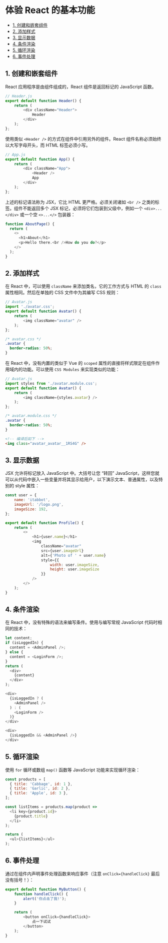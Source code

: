 # 体验 React 的基本功能<!-- omit in toc -->

- [1. 创建和嵌套组件](#1-创建和嵌套组件)
- [2. 添加样式](#2-添加样式)
- [3. 显示数据](#3-显示数据)
- [4. 条件渲染](#4-条件渲染)
- [5. 循环渲染](#5-循环渲染)
- [6. 事件处理](#6-事件处理)

## 1. 创建和嵌套组件

React 应用程序是由组件组成的，React 组件是返回标记的 JavaScript 函数。

```JavaScript
// Header.js
export default function Header() {
    return (
        <div className="Header">
            Header
        </div>
    );
};
```

使用类似 `<Header />` 的方式在组件中引用另外的组件。React 组件名称必须始终以大写字母开头，而 HTML 标签必须小写。

```JavaScript
// App.js
export default function App() {
    return (
        <div className="App">
            <Header />
            App
        </div>
    );
};
```

上述的标记语法称为 JSX，它比 HTML 更严格。必须关闭诸如 `<br />` 之类的标签。组件不能返回多个 JSX 标记，必须将它们包装到父级中，例如一个 `<div>...</div>` 或一个空 `<>...</>` 包装器：

```JavaScript
function AboutPage() {
  return (
    <>
      <h1>About</h1>
      <p>Hello there.<br />How do you do?</p>
    </>
  );
}
```

## 2. 添加样式

在 React 中，可以使用 `className` 来添加类名，它的工作方式与 HTML 的 `class` 属性相同。然后在单独的 CSS 文件中为其编写 CSS 规则：

```JavaScript
// Avatar.js
import './avatar.css';
export default function Avatar() {
    return (
        <img className="avatar" />
    );
};
```

```css
/* avatar.css */
.avatar {
  border-radius: 50%;
}
```

在 React 中，没有内置的类似于 Vue 的 `scoped` 属性的直接将样式限定在组件作用域内的功能。可以使用 `CSS Modules` 来实现类似的功能：

```JavaScript
// Avatar.js
import styles from './avatar.module.css';
export default function Avatar() {
    return (
        <img className={styles.avatar} />
    );
};
```

```css
/* avatar.module.css */
.avatar {
  border-radius: 50%;
}
```

```html
<!-- 编译后如下 -->
<img class="avatar_avatar__1RS4G" />
```

## 3. 显示数据

JSX 允许将标记放入 JavaScript 中。大括号让您 “转回” JavaScript，这样您就可以从代码中嵌入一些变量并将其显示给用户，以下演示文本、普通属性，以及特别的 style 属性：

```JavaScript
const user = {
    name: 'itabbot',
    imageUrl: '/logo.png',
    imageSize: 192,
};

export default function Profile() {
    return (
        <>
            <h1>{user.name}</h1>
            <img
                className="avatar"
                src={user.imageUrl}
                alt={'Photo of ' + user.name}
                style={{
                    width: user.imageSize,
                    height: user.imageSize
                }}
            />
        </>
    );
}
```

## 4. 条件渲染

在 React 中，没有特殊的语法来编写条件。使用与编写常规 JavaScript 代码时相同的技术：

```JavaScript
let content;
if (isLoggedIn) {
  content = <AdminPanel />;
} else {
  content = <LoginForm />;
}
return (
  <div>
    {content}
  </div>
);
```

```JavaScript
<div>
  {isLoggedIn ? (
    <AdminPanel />
  ) : (
    <LoginForm />
  )}
</div>
```

```JavaScript
<div>
  {isLoggedIn && <AdminPanel />}
</div>
```

## 5. 循环渲染

使用 `for` 循环或数组 `map()` 函数等 JavaScript 功能来实现循环渲染：

```JavaScript
const products = [
  { title: 'Cabbage', id: 1 },
  { title: 'Garlic', id: 2 },
  { title: 'Apple', id: 3 },
];

const listItems = products.map(product =>
  <li key={product.id}>
    {product.title}
  </li>
);

return (
  <ul>{listItems}</ul>
);
```

## 6. 事件处理

通过在组件内声明事件处理函数来响应事件（注意 `onClick={handleClick}` 最后没有括号！）：

```JavaScript
export default function MyButton() {
    function handleClick() {
        alert('你点击了我!');
    }

    return (
        <button onClick={handleClick}>
            点一下试试
        </button>
    );
}
```
